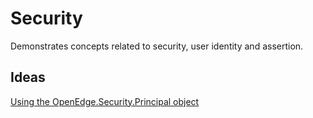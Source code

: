 # Security #

Demonstrates concepts related to security, user identity and assertion.

## Ideas ##

[Using the OpenEdge.Security.Principal object](https://docs.progress.com/bundle/openedge-abl-api-reference-127/page/OpenEdge.Security.Principal.html)